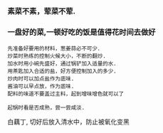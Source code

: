### 素菜不素，荤菜不荤.
### 一盘好的菜,一顿好吃的饭是值得花时间去做好
```
先准备好要用的材料，葱姜蒜必不可少．
炒菜时熟练的控制火候大小，不断的翻炒.
加水时用小碗先盛好，通过锅铲加入适量的水.
用茶匙加入合适的盐，好方便控制加入的多少.
炒肉时可以加点盐作为底味.
酱油可以早点放，作为底味.
配料的味道不要盖过主料，起到增味增色就可以了

起锅时看是否成熟，尝一尝咸淡.
```
白藕丁, 切好后放入清水中，防止被氧化变黑
